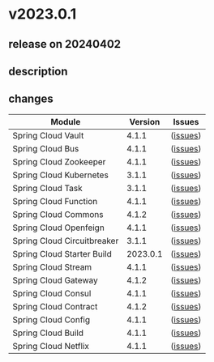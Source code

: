 # v2023.0.1

## release on 20240402

## description

## changes

|           Module            | Version  |                                                  Issues                                                  |
|-----------------------------|----------|----------------------------------------------------------------------------------------------------------|
| Spring Cloud Vault          | 4.1.1    | (<a href="https://github.com/spring-cloud/spring-cloud-vault/releases/tag/v4.1.1">issues</a>)            |
| Spring Cloud Bus            | 4.1.1    | (<a href="https://github.com/spring-cloud/spring-cloud-bus/releases/tag/v4.1.1">issues</a>)              |
| Spring Cloud Zookeeper      | 4.1.1    | (<a href="https://github.com/spring-cloud/spring-cloud-zookeeper/releases/tag/v4.1.1">issues</a>)        |
| Spring Cloud Kubernetes     | 3.1.1    | (<a href="https://github.com/spring-cloud/spring-cloud-kubernetes/releases/tag/v3.1.1">issues</a>)       |
| Spring Cloud Task           | 3.1.1    | (<a href="https://github.com/spring-cloud/spring-cloud-task/releases/tag/v3.1.1">issues</a>)             |
| Spring Cloud Function       | 4.1.1    | (<a href="https://github.com/spring-cloud/spring-cloud-function/releases/tag/v4.1.1">issues</a>)         |
| Spring Cloud Commons        | 4.1.2    | (<a href="https://github.com/spring-cloud/spring-cloud-commons/releases/tag/v4.1.2">issues</a>)          |
| Spring Cloud Openfeign      | 4.1.1    | (<a href="https://github.com/spring-cloud/spring-cloud-openfeign/releases/tag/v4.1.1">issues</a>)        |
| Spring Cloud Circuitbreaker | 3.1.1    | (<a href="https://github.com/spring-cloud/spring-cloud-circuitbreaker/releases/tag/v3.1.1">issues</a>)   |
| Spring Cloud Starter Build  | 2023.0.1 | (<a href="https://github.com/spring-cloud/spring-cloud-starter-build/releases/tag/v2023.0.1">issues</a>) |
| Spring Cloud Stream         | 4.1.1    | (<a href="https://github.com/spring-cloud/spring-cloud-stream/releases/tag/v4.1.1">issues</a>)           |
| Spring Cloud Gateway        | 4.1.2    | (<a href="https://github.com/spring-cloud/spring-cloud-gateway/releases/tag/v4.1.2">issues</a>)          |
| Spring Cloud Consul         | 4.1.1    | (<a href="https://github.com/spring-cloud/spring-cloud-consul/releases/tag/v4.1.1">issues</a>)           |
| Spring Cloud Contract       | 4.1.2    | (<a href="https://github.com/spring-cloud/spring-cloud-contract/releases/tag/v4.1.2">issues</a>)         |
| Spring Cloud Config         | 4.1.1    | (<a href="https://github.com/spring-cloud/spring-cloud-config/releases/tag/v4.1.1">issues</a>)           |
| Spring Cloud Build          | 4.1.1    | (<a href="https://github.com/spring-cloud/spring-cloud-build/releases/tag/v4.1.1">issues</a>)            |
| Spring Cloud Netflix        | 4.1.1    | (<a href="https://github.com/spring-cloud/spring-cloud-netflix/releases/tag/v4.1.1">issues</a>)          |


